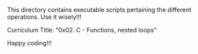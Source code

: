 This directory contains executable scripts pertaining the different operations.
Use it wisely!!!

Curriculum Title: "0x02. C - Functions, nested loops"


Happy coding!!!

